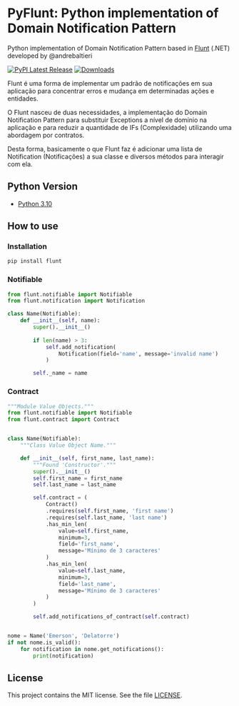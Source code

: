 # PyFlunt: Python implementation of Domain Notification Pattern

Python implementation of Domain Notification Pattern based in [Flunt](https://github.com/andrebaltieri/flunt) (.NET) developed by @andrebaltieri

[![PyPI Latest Release](https://img.shields.io/pypi/v/flunt.svg)](https://pypi.org/project/flunt/)
[![Downloads](https://pepy.tech/badge/flunt)](https://pepy.tech/project/flunt)

Flunt é uma forma de implementar um padrão de notificações em sua aplicação para concentrar erros e mudança em determinadas ações e entidades.

O Flunt nasceu de duas necessidades, a implementação do Domain Notification Pattern para substituir Exceptions a nível de domínio na aplicação e para reduzir a quantidade de IFs (Complexidade) utilizando uma abordagem por contratos.

Desta forma, basicamente o que Flunt faz é adicionar uma lista de Notification (Notificações) a sua classe e diversos métodos para interagir com ela.

## Python Version

- [Python 3.10](https://www.python.org/)

## How to use

### Installation

````bash
pip install flunt
````

### Notifiable

````python
from flunt.notifiable import Notifiable
from flunt.notification import Notification

class Name(Notifiable):
    def __init__(self, name):
        super().__init__()
        
        if len(name) > 3:
            self.add_notification(
                Notification(field='name', message='invalid name')
            )

        self._name = name
````

### Contract
````python
"""Module Value Objects."""
from flunt.notifiable import Notifiable
from flunt.contract import Contract


class Name(Notifiable):
    """Class Value Object Name."""

    def __init__(self, first_name, last_name):
        """Found 'Constructor'."""
        super().__init__()
        self.first_name = first_name
        self.last_name = last_name

        self.contract = (
            Contract()
            .requires(self.first_name, 'first name')
            .requires(self.last_name, 'last name')
            .has_min_len(
                value=self.first_name,
                minimum=3,
                field='first_name',
                message='Mínimo de 3 caracteres'
            )
            .has_min_len(
                value=self.last_name,
                minimum=3,
                field='last_name',
                message='Mínimo de 3 caracteres'
            )
        )

        self.add_notifications_of_contract(self.contract)


nome = Name('Emerson', 'Delatorre')
if not nome.is_valid():
    for notification in nome.get_notifications():
        print(notification)

````

## License

This project contains the MIT license. See the file [LICENSE](LICENSE).